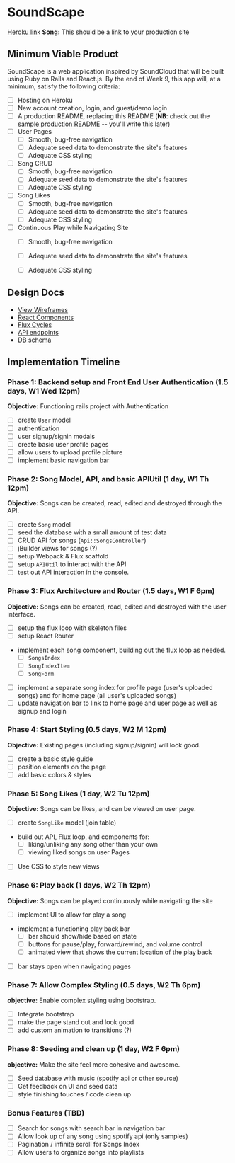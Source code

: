 # SoundScape

[Heroku link][heroku] **Song:** This should be a link to your production site

[heroku]: https://salty-falls-17641.herokuapp.com

## Minimum Viable Product

SoundScape is a web application inspired by SoundCloud that will be built using Ruby on Rails and React.js.  By the end of Week 9, this app will, at a minimum, satisfy the following criteria:

- [ ] Hosting on Heroku
- [ ] New account creation, login, and guest/demo login
- [ ] A production README, replacing this README (**NB**: check out the [sample production README](docs/production_readme.md) -- you'll write this later)
- [ ] User Pages
  - [ ] Smooth, bug-free navigation
  - [ ] Adequate seed data to demonstrate the site's features
  - [ ] Adequate CSS styling
- [ ] Song CRUD
  - [ ] Smooth, bug-free navigation
  - [ ] Adequate seed data to demonstrate the site's features
  - [ ] Adequate CSS styling
- [ ] Song Likes
  - [ ] Smooth, bug-free navigation
  - [ ] Adequate seed data to demonstrate the site's features
  - [ ] Adequate CSS styling
- [ ] Continuous Play while Navigating Site
  - [ ] Smooth, bug-free navigation
  - [ ] Adequate seed data to demonstrate the site's features
  - [ ] Adequate CSS styling


## Design Docs
* [View Wireframes][views]
* [React Components][components]
* [Flux Cycles][flux-cycles]
* [API endpoints][api-endpoints]
* [DB schema][schema]

[views]: docs/views.md
[components]: docs/components.md
[flux-cycles]: docs/flux-cycles.md
[api-endpoints]: docs/api-endpoints.md
[schema]: docs/schema.md

## Implementation Timeline

### Phase 1: Backend setup and Front End User Authentication (1.5 days, W1 Wed 12pm)

**Objective:** Functioning rails project with Authentication

- [ ] create `User` model
- [ ] authentication
- [ ] user signup/signin modals
- [ ] create basic user profile pages
- [ ] allow users to upload profile picture
- [ ] implement basic navigation bar

### Phase 2: Song Model, API, and basic APIUtil (1 day, W1 Th 12pm)

**Objective:** Songs can be created, read, edited and destroyed through
the API.

- [ ] create `Song` model
- [ ] seed the database with a small amount of test data
- [ ] CRUD API for songs (`Api::SongsController`)
- [ ] jBuilder views for songs (?)
- [ ] setup Webpack & Flux scaffold
- [ ] setup `APIUtil` to interact with the API
- [ ] test out API interaction in the console.

### Phase 3: Flux Architecture and Router (1.5 days, W1 F 6pm)

**Objective:** Songs can be created, read, edited and destroyed with the
user interface.

- [ ] setup the flux loop with skeleton files
- [ ] setup React Router
- implement each song component, building out the flux loop as needed.
  - [ ] `SongsIndex`
  - [ ] `SongIndexItem`
  - [ ] `SongForm`
- [ ] implement a separate song index for profile page (user's uploaded songs)
and for home page (all user's uploaded songs)
- [ ] update navigation bar to link to home page and user page as well as signup
and login

### Phase 4: Start Styling (0.5 days, W2 M 12pm)

**Objective:** Existing pages (including signup/signin) will look good.

- [ ] create a basic style guide
- [ ] position elements on the page
- [ ] add basic colors & styles

### Phase 5: Song Likes (1 day, W2 Tu 12pm)

**Objective:** Songs can be likes, and can be viewed on user page.

- [ ] create `SongLike` model (join table)
- build out API, Flux loop, and components for:
  - [ ] liking/unliking any song other than your own
  - [ ] viewing liked songs on user Pages
- [ ] Use CSS to style new views

### Phase 6: Play back (1 days, W2 Th 12pm)

**Objective:** Songs can be played continuously while navigating the site

- [ ] implement UI to allow for play a song
- implement a functioning play back bar
  - [ ] bar should show/hide based on state
  - [ ] buttons for pause/play, forward/rewind, and volume control
  - [ ] animated view that shows the current location of the play back
- [ ] bar stays open when navigating pages


### Phase 7: Allow Complex Styling (0.5 days, W2 Th 6pm)

**objective:** Enable complex styling using bootstrap.

- [ ] Integrate bootstrap
- [ ] make the page stand out and look good
- [ ] add custom animation to transitions (?)

### Phase 8: Seeding and clean up (1 day, W2 F 6pm)

**objective:** Make the site feel more cohesive and awesome.

- [ ] Seed database with music (spotify api or other source)
- [ ] Get feedback on UI and seed data
- [ ] style finishing touches / code clean up

### Bonus Features (TBD)
- [ ] Search for songs with search bar in navigation bar
- [ ] Allow look up of any song using spotify api (only samples)
- [ ] Pagination / infinite scroll for Songs Index
- [ ] Allow users to organize songs into playlists
